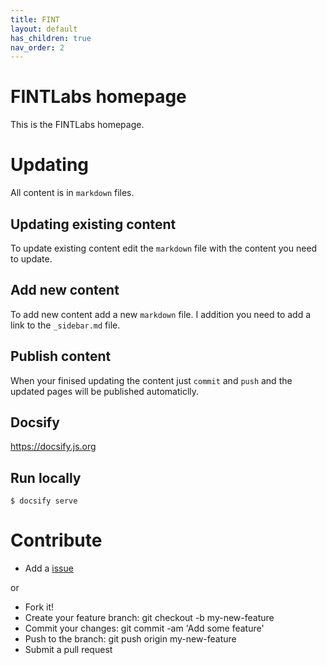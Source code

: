 ```yaml
---
title: FINT
layout: default
has_children: true
nav_order: 2
---
```


# FINTLabs homepage

This is the FINTLabs homepage.

# Updating
All content is in `markdown` files.

## Updating existing content
To update existing content edit the `markdown` file with the content you need to update.

## Add new content
To add new content add a new `markdown` file. I addition you need to add a link to the `_sidebar.md` file.

## Publish content
When your finised updating the content just `commit` and `push` and the updated pages will be published automaticlly.

## Docsify
https://docsify.js.org

## Run locally
```$ docsify serve```

# Contribute
* Add a [issue](https://github.com/FINTLabs/www-fintlabs/issues/new)

or

* Fork it!
* Create your feature branch: git checkout -b my-new-feature
* Commit your changes: git commit -am 'Add some feature'
* Push to the branch: git push origin my-new-feature
* Submit a pull request
